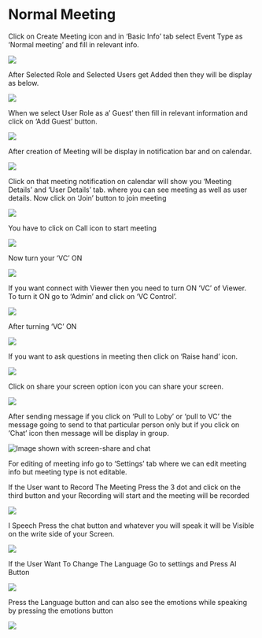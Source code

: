 # Normal Meeting

Click on Create Meeting icon and in ‘Basic Info’ tab select Event Type as ‘Normal meeting’ and fill in relevant info.

![](../../.gitbook/assets/11.png)

After Selected Role and Selected Users get Added then they will be display as below.

![](../../.gitbook/assets/12.png)

When we select User Role as a’ Guest’ then fill in relevant information and click on ‘Add Guest’ button.

![](../../.gitbook/assets/13.png)

After creation of Meeting will be display in notification bar and on calendar.

![](../../.gitbook/assets/14.png)

Click on that meeting notification on calendar will show you ‘Meeting Details’ and ‘User Details’ tab. where you can see meeting as well as user details. Now click on ‘Join’ button to join meeting

![](../../.gitbook/assets/image%20%28128%29.png)

You have to click on Call icon to start meeting

![](../../.gitbook/assets/image%20%28151%29.png)

Now turn your ‘VC’ ON

![](../../.gitbook/assets/image%20%28105%29.png)

If you want connect with Viewer then you need to turn ON ‘VC’ of Viewer. To turn it ON go to ‘Admin’ and click on ‘VC Control’.

![](../../.gitbook/assets/image%20%28206%29.png)

After turning ‘VC’ ON

![](../../.gitbook/assets/image%20%28107%29.png)

If you want to ask questions in meeting then click on ‘Raise hand’ icon.

![](../../.gitbook/assets/image%20%28228%29.png)

Click on share your screen option icon you can share your screen.

![](../../.gitbook/assets/popup_ss.png)

After sending message if you click on ‘Pull to Loby’ or ‘pull to VC’ the message going to send to that particular person only but if you click on ‘Chat’ icon then message will be display in group.

![Image shown with screen-share and chat](../../.gitbook/assets/image%20%28177%29.png)

For editing of meeting info go to ‘Settings’ tab where we can edit meeting info but meeting type is not editable.

If the User want to Record The Meeting Press the 3 dot and click on the third button and your Recording will start and the meeting will be recorded

![](../../.gitbook/assets/image%20%2882%29.png)

I Speech Press the chat button and whatever you will speak it will be Visible on the write side of your Screen.

![](../../.gitbook/assets/image%20%28266%29.png)

If the User Want To Change The Language Go to settings and Press AI Button

![](../../.gitbook/assets/image%20%28108%29.png)

Press the Language button and can also see the emotions while speaking by pressing the emotions button  
  


![](../../.gitbook/assets/image%20%2825%29.png)



